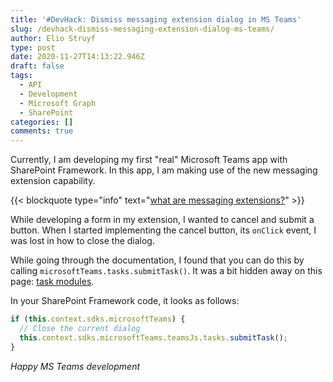 ```yaml
---
title: '#DevHack: Dismiss messaging extension dialog in MS Teams'
slug: /devhack-dismiss-messaging-extension-dialog-ms-teams/
author: Elio Struyf
type: post
date: 2020-11-27T14:13:22.946Z
draft: false
tags:
  - API
  - Development
  - Microsoft Graph
  - SharePoint
categories: []
comments: true
---
```


Currently, I am developing my first "real" Microsoft Teams app with SharePoint Framework. In this app, I am making use of the new messaging extension capability.

{{< blockquote type="info" text="[what are messaging extensions?](https://docs.microsoft.com/en-us/microsoftteams/platform/messaging-extensions/what-are-messaging-extensions)" >}}

While developing a form in my extension, I wanted to cancel and submit a button. When I started implementing the cancel button, its `onClick` event, I was lost in how to close the dialog. 

While going through the documentation, I found that you can do this by calling `microsoftTeams.tasks.submitTask()`. It was a bit hidden away on this page: [task modules](https://docs.microsoft.com/en-us/microsoftteams/platform/task-modules-and-cards/task-modules/task-modules-tabs#htmljavascript-taskinfourl).

In your SharePoint Framework code, it looks as follows:

```typescript
if (this.context.sdks.microsoftTeams) {
  // Close the current dialog
  this.context.sdks.microsoftTeams.teamsJs.tasks.submitTask();
}
```

*Happy MS Teams development*
